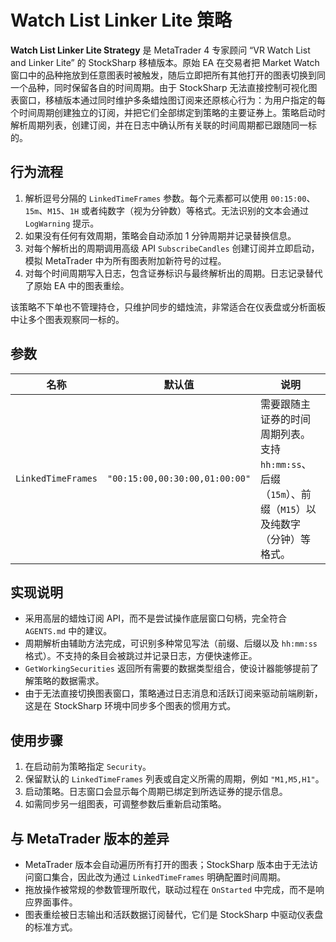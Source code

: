 # Watch List Linker Lite 策略

**Watch List Linker Lite Strategy** 是 MetaTrader 4 专家顾问 “VR Watch List and Linker Lite” 的 StockSharp 移植版本。原始 EA 在交易者把 Market Watch 窗口中的品种拖放到任意图表时被触发，随后立即把所有其他打开的图表切换到同一个品种，同时保留各自的时间周期。由于 StockSharp 无法直接控制可视化图表窗口，移植版本通过同时维护多条蜡烛图订阅来还原核心行为：为用户指定的每个时间周期创建独立的订阅，并把它们全部绑定到策略的主要证券上。策略启动时解析周期列表，创建订阅，并在日志中确认所有关联的时间周期都已跟随同一标的。

## 行为流程

1. 解析逗号分隔的 `LinkedTimeFrames` 参数。每个元素都可以使用 `00:15:00`、`15m`、`M15`、`1H` 或者纯数字（视为分钟数）等格式。无法识别的文本会通过 `LogWarning` 提示。
2. 如果没有任何有效周期，策略会自动添加 1 分钟周期并记录替换信息。
3. 对每个解析出的周期调用高级 API `SubscribeCandles` 创建订阅并立即启动，模拟 MetaTrader 中为所有图表附加新符号的过程。
4. 对每个时间周期写入日志，包含证券标识与最终解析出的周期。日志记录替代了原始 EA 中的图表重绘。

该策略不下单也不管理持仓，只维护同步的蜡烛流，非常适合在仪表盘或分析面板中让多个图表观察同一标的。

## 参数

| 名称 | 默认值 | 说明 |
| --- | --- | --- |
| `LinkedTimeFrames` | `"00:15:00,00:30:00,01:00:00"` | 需要跟随主证券的时间周期列表。支持 `hh:mm:ss`、后缀（`15m`）、前缀（`M15`）以及纯数字（分钟）等格式。 |

## 实现说明

- 采用高层的蜡烛订阅 API，而不是尝试操作底层窗口句柄，完全符合 `AGENTS.md` 中的建议。
- 周期解析由辅助方法完成，可识别多种常见写法（前缀、后缀以及 `hh:mm:ss` 格式）。不支持的条目会被跳过并记录日志，方便快速修正。
- `GetWorkingSecurities` 返回所有需要的数据类型组合，使设计器能够提前了解策略的数据需求。
- 由于无法直接切换图表窗口，策略通过日志消息和活跃订阅来驱动前端刷新，这是在 StockSharp 环境中同步多个图表的惯用方式。

## 使用步骤

1. 在启动前为策略指定 `Security`。
2. 保留默认的 `LinkedTimeFrames` 列表或自定义所需的周期，例如 `"M1,M5,H1"`。
3. 启动策略。日志窗口会显示每个周期已绑定到所选证券的提示信息。
4. 如需同步另一组图表，可调整参数后重新启动策略。

## 与 MetaTrader 版本的差异

- MetaTrader 版本会自动遍历所有打开的图表；StockSharp 版本由于无法访问窗口集合，因此改为通过 `LinkedTimeFrames` 明确配置时间周期。
- 拖放操作被常规的参数管理所取代，联动过程在 `OnStarted` 中完成，而不是响应界面事件。
- 图表重绘被日志输出和活跃数据订阅替代，它们是 StockSharp 中驱动仪表盘的标准方式。
